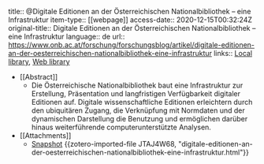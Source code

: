 title:: @Digitale Editionen an der Österreichischen Nationalbibliothek – eine Infrastruktur
item-type:: [[webpage]]
access-date:: 2020-12-15T00:32:24Z
original-title:: Digitale Editionen an der Österreichischen Nationalbibliothek – eine Infrastruktur
language:: de
url:: https://www.onb.ac.at/forschung/forschungsblog/artikel/digitale-editionen-an-der-oesterreichischen-nationalbibliothek-eine-infrastruktur
links:: [Local library](zotero://select/groups/2386895/items/JPIG4SA7), [Web library](https://www.zotero.org/groups/2386895/items/JPIG4SA7)

- [[Abstract]]
	- Die Österreichische Nationalbibliothek baut eine Infrastruktur zur Erstellung, Präsentation und langfristigen Verfügbarkeit digitaler Editionen auf. Digitale wissenschaftliche Editionen erleichtern durch den ubiquitären Zugang, die Verknüpfung mit Normdaten und der dynamischen Darstellung die Benutzung und ermöglichen darüber hinaus weiterführende computerunterstützte Analysen.
- [[Attachments]]
	- [Snapshot](https://www.onb.ac.at/forschung/forschungsblog/artikel/digitale-editionen-an-der-oesterreichischen-nationalbibliothek-eine-infrastruktur) {{zotero-imported-file JTAJ4W68, "digitale-editionen-an-der-oesterreichischen-nationalbibliothek-eine-infrastruktur.html"}}